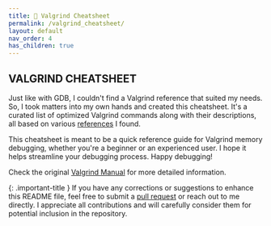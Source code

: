 ```yaml
---
title: 📑 Valgrind Cheatsheet
permalink: /valgrind_cheatsheet/
layout: default
nav_order: 4
has_children: true
---
```


## **VALGRIND CHEATSHEET**

Just like with GDB, I couldn't find a Valgrind reference that suited my needs. So, I took matters into my own hands and created this cheatsheet. It's a curated list of optimized Valgrind commands along with their descriptions, all based on various [references](https://jotavare.github.io/valgrind_cheatsheet/references.html) I found.

This cheatsheet is meant to be a quick reference guide for Valgrind memory debugging, whether you're a beginner or an experienced user. I hope it helps streamline your debugging process. Happy debugging!

Check the original [Valgrind Manual](https://valgrind.org/docs/manual/manual.html) for more detailed information.

{: .important-title }
If you have any corrections or suggestions to enhance this README file, feel free to submit a [pull request](https://github.com/jotavare/jotavare.github.io/pulls) or reach out to me directly. I appreciate all contributions and will carefully consider them for potential inclusion in the repository.